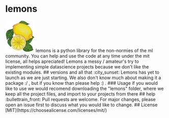 # lemons
<img src="https://github.com/Y0N1N1/lemons/blob/main/docs/assets/images/lemonslogo.png?raw=true" height="100" />
lemons is a python library for the non-normies of the ml community. You can help and use the code at any time under the mit license, all helps apreciated! Lemons a messy / amateur's try to implementing simple datascience projects because we don't like the existing modules. 
## versions and all that
:city_sunset:
Lemons has yet to launch as we are just starting. We also don't know much about making it a package :/ , but if you know than please help :) .
### Usage
if you would like to use we would recomend downloading the "lemons" folder, where we keep all the project files, and import to your projects from there
## help
:bullettrain_front:
Pull requests are welcome. For major changes, please open an issue first to discuss what you would like to change.
## License
[MIT](https://choosealicense.com/licenses/mit/)
